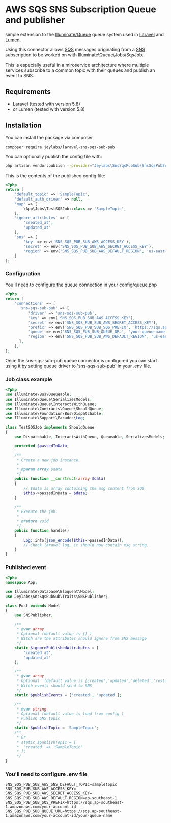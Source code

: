 # AWS SQS SNS Subscription Queue and publisher

simple extension to the [Illuminate/Queue](https://github.com/illuminate/queue) queue system used in [Laravel](https://laravel.com) and [Lumen](https://lumen.laravel.com/).

Using this connector allows [SQS](https://aws.amazon.com/sqs/) messages originating from a [SNS](https://aws.amazon.com/sns/) subscription to be worked on with Illuminate\Queue\Jobs\SqsJob.

This is especially useful in a miroservice architecture where multiple services subscribe to a common topic with their queues and  publish an event to SNS.

## Requirements

-   Laravel (tested with version 5.8)
-   or Lumen (tested with version 5.8)

## Installation
You can install the package via composer
```bash
composer require jeylabs/laravel-sns-sqs-sub-pub 
```
You can optionally publish the config file with:
```bash
php artisan vendor:publish --provider="Jeylabs\SnsSqsPubSub\SnsSqsPubSubServiceProvider" --tag="config"
```
This is the contents of the published config file:

```php
<?php
return [
    'default_topic' => 'SampleTopic',
    'default_auth_driver' => null,
    'map' => [
        \App\Jobs\TestSQSJob::class => 'SampleTopic',
    ],
    'ignore_attributes' => [
        'created_at',
        'updated_at'
    ],
    'sns' => [
        'key' => env('SNS_SQS_PUB_SUB_AWS_ACCESS_KEY'),
        'secret' => env('SNS_SQS_PUB_SUB_AWS_SECRET_ACCESS_KEY'),
        'region' => env('SNS_SQS_PUB_SUB_AWS_DEFAULT_REGION', 'us-east-1'),
    ]
];

```

### Configuration

You'll need to configure the queue connection in your config/queue.php

```php
<?php
return [
    'connections' => [
      'sns-sqs-sub-pub' => [
          'driver' => 'sns-sqs-sub-pub',
          'key' => env('SNS_SQS_PUB_SUB_AWS_ACCESS_KEY'),
          'secret' => env('SNS_SQS_PUB_SUB_AWS_SECRET_ACCESS_KEY'),
          'prefix' => env('SNS_SQS_PUB_SUB_SQS_PREFIX', 'https://sqs.ap-southeast-1.amazonaws.com/your-account-id'),
          'queue' => env('SNS_SQS_PUB_SUB_QUEUE_URL', 'your-queue-name'),
          'region' => env('SNS_SQS_PUB_SUB_AWS_DEFAULT_REGION', 'us-east-1'),
      ],
    ],
];
```
Once the sns-sqs-sub-pub queue connector is configured you can start using it by setting queue driver to 'sns-sqs-sub-pub' in your .env file.

### Job class example

```php
<?php
use Illuminate\Bus\Queueable;
use Illuminate\Queue\SerializesModels;
use Illuminate\Queue\InteractsWithQueue;
use Illuminate\Contracts\Queue\ShouldQueue;
use Illuminate\Foundation\Bus\Dispatchable;
use Illuminate\Support\Facades\Log;

class TestSQSJob implements ShouldQueue
{
    use Dispatchable, InteractsWithQueue, Queueable, SerializesModels;

    protected $passedInData;

    /**
     * Create a new job instance.
     *
     * @param array $data
     */
    public function __construct(array $data)
    {
        // $data is array containing the msg content from SQS
        $this->passedInData = $data;
    }

    /**
     * Execute the job.
     *
     * @return void
     */
    public function handle()
    {
        Log::info(json_encode($this->passedInData));
        // Check laravel.log, it should now contain msg string.
    }
}

```

### Published event
```php
<?php
namespace App;

use Illuminate\Database\Eloquent\Model;
use Jeylabs\SnsSqsPubSub\Traits\SNSPublisher;

class Post extends Model
{
    use SNSPublisher;

    /**
     * @var array
     * Optional (default value is [] )
     * Witch are the attributes should ignore from SNS message
     */
    static $ignorePublishedAttributes = [
        'created_at',
        'updated_at'
    ];

    /**
     * @var array
     * Optional  (default value is [created','updated','deleted','restored'] )
     * Witch events should send to SNS
     */
    static $publishEvents = ['created', 'updated'];

    /**
     * @var string
     * Optional (default value is load from config )
     * Publish SNS topic
     */
    static $publishTopic = 'SampleTopic';
    /**
     * Or
     * static $publishTopic = [
     *  'created' => 'SampleTopic'
     * ];
     */
}
```

### You'll need to configure .env file
```dotenv
SNS_SQS_PUB_SUB_AWS_SNS_DEFAULT_TOPIC=sampletopic
SNS_SQS_PUB_SUB_AWS_ACCESS_KEY=
SNS_SQS_PUB_SUB_AWS_SECRET_ACCESS_KEY=
SNS_SQS_PUB_SUB_AWS_DEFAULT_REGION=ap-southeast-1
SNS_SQS_PUB_SUB_SQS_PREFIX=https://sqs.ap-southeast-1.amazonaws.com/your-account-id
SNS_SQS_PUB_SUB_QUEUE_URL=https://sqs.ap-southeast-1.amazonaws.com/your-account-id/your-queue-name
```
